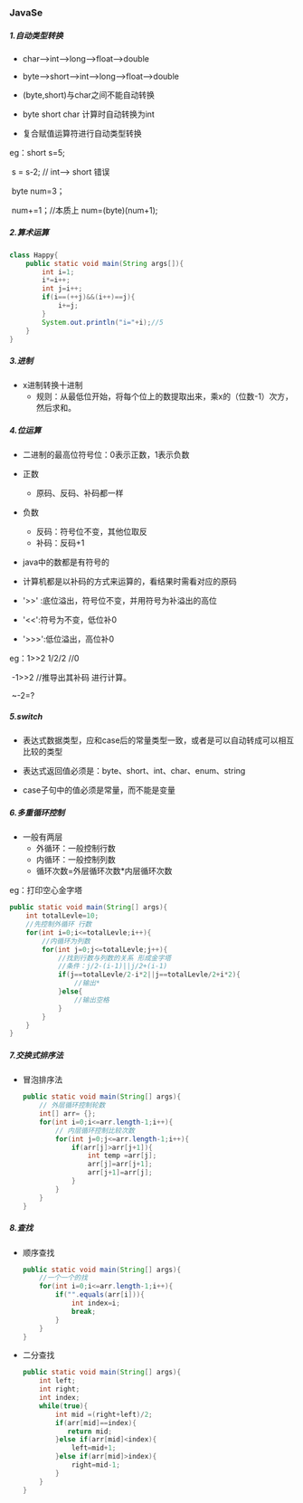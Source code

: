 ### JavaSe

##### 1.自动类型转换

* char-->int-->long-->float-->double

* byte-->short-->int-->long-->float-->double

* (byte,short)与char之间不能自动转换

* byte short char 计算时自动转换为int

* 复合赋值运算符进行自动类型转换

eg：short s=5; 

​	s = s-2; // int--> short 错误 

​	byte num=3；

​	num+=1；//本质上 num=(byte)(num+1);

##### 2.算术运算

```java
class Happy{
    public static void main(String args[]){
        int i=1;
        i*=i++;
        int j=i++;
        if(i==(++j)&&(i++)==j){
            i+=j;
        }
        System.out.println("i="+i);//5
    }
}
```

##### 3.进制

* x进制转换十进制
  * 规则：从最低位开始，将每个位上的数提取出来，乘x的（位数-1）次方，然后求和。

##### 4.位运算

* 二进制的最高位符号位：0表示正数，1表示负数

* 正数
  * 原码、反码、补码都一样

* 负数
  * 反码：符号位不变，其他位取反
  * 补码：反码+1

* java中的数都是有符号的
* 计算机都是以补码的方式来运算的，看结果时需看对应的原码
* '>>' :底位溢出，符号位不变，并用符号为补溢出的高位
* '<<':符号为不变，低位补0
* '>>>':低位溢出，高位补0

eg：1>>2  1/2/2  //0

​	-1>>2 //推导出其补码 进行计算。

​	~-2=?  

##### 5.switch

* 表达式数据类型，应和case后的常量类型一致，或者是可以自动转成可以相互比较的类型
* 表达式返回值必须是：byte、short、int、char、enum、string

* case子句中的值必须是常量，而不能是变量

##### 6.多重循环控制

* 一般有两层
  * 外循环：一般控制行数
  * 内循环：一般控制列数
  * 循环次数=外层循环次数*内层循环次数

eg：打印空心金字塔

```java
public static void main(String[] args){
    int totalLevle=10;
    //先控制外循环 行数
    for(int i=0;i<=totalLevle;i++){
        //内循环为列数
        for(int j=0;j<=totalLevle;j++){
            //找到行数与列数的关系 形成金字塔
            //条件：j/2-(i-1)||j/2+(i-1)
            if(j==totalLevle/2-i*2||j==totalLevle/2+i*2){
                //输出*
            }else{
                //输出空格
            }
        }
    }
}
```

##### 7.交换式排序法

* 冒泡排序法

  ```java
  public static void main(String[] args){
      // 外层循环控制轮数
      int[] arr= {};
      for(int i=0;i<=arr.length-1;i++){
          // 内层循环控制比较次数
          for(int j=0;j<=arr.length-1;i++){
              if(arr[j]>arr[j+1]){
                  int temp =arr[j];
                  arr[j]=arr[j+1];
                  arr[j+1]=arr[j];
              }
          }
      }
  }
  ```

##### 8.查找

* 顺序查找

  ```java
  public static void main(String[] args){
      //一个一个的找
      for(int i=0;i<=arr.length-1;i++){
          if("".equals(arr[i])){
              int index=i;
              break;
          }
      }
  }
  ```

  

* 二分查找

  ```java
  public static void main(String[] args){
      int left;
      int right;
      int index;
      while(true){
          int mid =(right+left)/2;
          if(arr[mid]==index){
             return mid;
          }else if(arr[mid]<index){
              left=mid+1;
          }else if(arr[mid]>index){
              right=mid-1;
          }
      }
  }
  ```

  